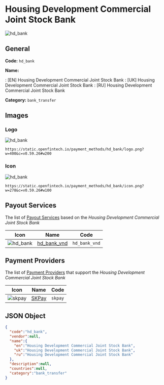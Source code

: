 
# Housing Development Commercial Joint Stock Bank 
![hd_bank](https://static.openfintech.io/payment_methods/hd_bank/logo.png?w=400&c=v0.59.26#w200)  

## General 
**Code:** `hd_bank` 
 
**Name:** 
 
:	[EN] Housing Development Commercial Joint Stock Bank 
:	[UK] Housing Development Commercial Joint Stock Bank 
:	[RU] Housing Development Commercial Joint Stock Bank 
 
**Category:** `bank_transfer` 
 

## Images 

### Logo 
![hd_bank](https://static.openfintech.io/payment_methods/hd_bank/logo.png?w=400&c=v0.59.26#w200)  

```
https://static.openfintech.io/payment_methods/hd_bank/logo.png?w=400&c=v0.59.26#w200
```  

### Icon 
![hd_bank](https://static.openfintech.io/payment_methods/hd_bank/icon.png?w=278&c=v0.59.26#w100)  

```
https://static.openfintech.io/payment_methods/hd_bank/icon.png?w=278&c=v0.59.26#w100
```  

## Payout Services 
 
The list of [Payout Services](/payout-services/) based on the _Housing Development Commercial Joint Stock Bank_ 

|Icon|Name|Code| 
|:---:|:---:|:---:| 
|![hd_bank](https://static.openfintech.io/payout_methods/hd_bank/icon.png?w=278&c=v0.59.26#w40) |[hd_bank_vnd](/payout-services/hd_bank_vnd/)|`hd_bank_vnd`| 
 

## Payment Providers 
 
The list of [Payment Providers](/payment-providers/) that support the _Housing Development Commercial Joint Stock Bank_ 

|Icon|Name|Code| 
|:---:|:---:|:---:| 
|![skpay](https://static.openfintech.io/payment_providers/skpay/icon.png?w=278&c=v0.59.26#w100) |[SKPay](/payment-providers/skpay/)|`skpay`| 
 

## JSON Object 

```json
{
  "code":"hd_bank",
  "vendor":null,
  "name":{
    "en":"Housing Development Commercial Joint Stock Bank",
    "uk":"Housing Development Commercial Joint Stock Bank",
    "ru":"Housing Development Commercial Joint Stock Bank"
  },
  "description":null,
  "countries":null,
  "category":"bank_transfer"
}
```  
